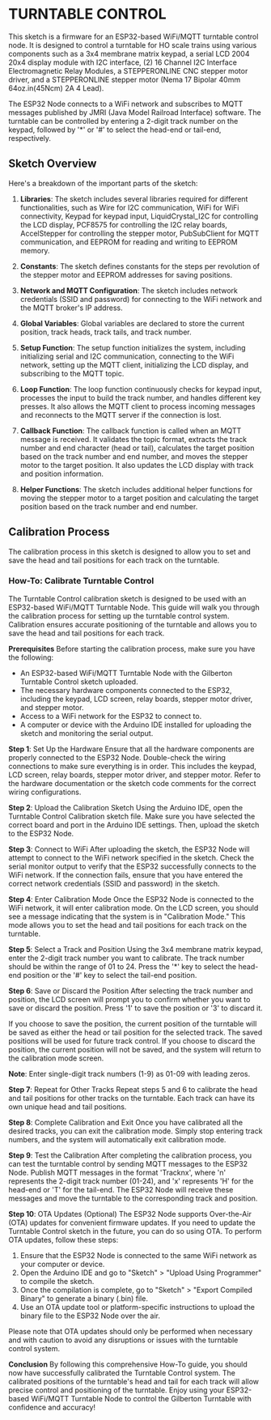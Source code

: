 # TURNTABLE CONTROL
This sketch is a firmware for an ESP32-based WiFi/MQTT turntable control node. It is designed to control a turntable for HO scale trains using various components such as a 3x4 membrane matrix keypad, a serial LCD 2004 20x4 display module with I2C interface, (2) 16 Channel I2C Interface Electromagnetic Relay Modules, a STEPPERONLINE CNC stepper motor driver, and a STEPPERONLINE stepper motor (Nema 17 Bipolar 40mm 64oz.in(45Ncm) 2A 4 Lead).

The ESP32 Node connects to a WiFi network and subscribes to MQTT messages published by JMRI (Java Model Railroad Interface) software. The turntable can be controlled by entering a 2-digit track number on the keypad, followed by '*' or '#' to select the head-end or tail-end, respectively.

## Sketch Overview
Here's a breakdown of the important parts of the sketch:

1. **Libraries**: The sketch includes several libraries required for different functionalities, such as Wire for I2C communication, WiFi for WiFi connectivity, Keypad for keypad input, LiquidCrystal_I2C for controlling the LCD display, PCF8575 for controlling the I2C relay boards, AccelStepper for controlling the stepper motor, PubSubClient for MQTT communication, and EEPROM for reading and writing to EEPROM memory.

2. **Constants**: The sketch defines constants for the steps per revolution of the stepper motor and EEPROM addresses for saving positions.

3. **Network and MQTT Configuration**: The sketch includes network credentials (SSID and password) for connecting to the WiFi network and the MQTT broker's IP address.

4. **Global Variables**: Global variables are declared to store the current position, track heads, track tails, and track number.

5. **Setup Function**: The setup function initializes the system, including initializing serial and I2C communication, connecting to the WiFi network, setting up the MQTT client, initializing the LCD display, and subscribing to the MQTT topic.

6. **Loop Function**: The loop function continuously checks for keypad input, processes the input to build the track number, and handles different key presses. It also allows the MQTT client to process incoming messages and reconnects to the MQTT server if the connection is lost.

7. **Callback Function**: The callback function is called when an MQTT message is received. It validates the topic format, extracts the track number and end character (head or tail), calculates the target position based on the track number and end number, and moves the stepper motor to the target position. It also updates the LCD display with track and position information.

8. **Helper Functions**: The sketch includes additional helper functions for moving the stepper motor to a target position and calculating the target position based on the track number and end number.

## Calibration Process
The calibration process in this sketch is designed to allow you to set and save the head and tail positions for each track on the turntable.

### How-To: Calibrate Turntable Control
The Turntable Control calibration sketch is designed to be used with an ESP32-based WiFi/MQTT Turntable Node. This guide will walk you through the calibration process for setting up the turntable control system. Calibration ensures accurate positioning of the turntable and allows you to save the head and tail positions for each track.

**Prerequisites**
Before starting the calibration process, make sure you have the following:

- An ESP32-based WiFi/MQTT Turntable Node with the Gilberton Turntable Control sketch uploaded.
- The necessary hardware components connected to the ESP32, including the keypad, LCD screen, relay boards, stepper motor driver, and stepper motor.
- Access to a WiFi network for the ESP32 to connect to.
- A computer or device with the Arduino IDE installed for uploading the sketch and monitoring the serial output.

**Step 1**: Set Up the Hardware
Ensure that all the hardware components are properly connected to the ESP32 Node. Double-check the wiring connections to make sure everything is in order. This includes the keypad, LCD screen, relay boards, stepper motor driver, and stepper motor. Refer to the hardware documentation or the sketch code comments for the correct wiring configurations.

**Step 2**: Upload the Calibration Sketch
Using the Arduino IDE, open the Turntable Control Calibration sketch file. Make sure you have selected the correct board and port in the Arduino IDE settings. Then, upload the sketch to the ESP32 Node.

**Step 3**: Connect to WiFi
After uploading the sketch, the ESP32 Node will attempt to connect to the WiFi network specified in the sketch. Check the serial monitor output to verify that the ESP32 successfully connects to the WiFi network. If the connection fails, ensure that you have entered the correct network credentials (SSID and password) in the sketch.

**Step 4**: Enter Calibration Mode
Once the ESP32 Node is connected to the WiFi network, it will enter calibration mode. On the LCD screen, you should see a message indicating that the system is in "Calibration Mode." This mode allows you to set the head and tail positions for each track on the turntable.

**Step 5**: Select a Track and Position
Using the 3x4 membrane matrix keypad, enter the 2-digit track number you want to calibrate. The track number should be within the range of 01 to 24. Press the '*' key to select the head-end position or the '#' key to select the tail-end position.

**Step 6**: Save or Discard the Position
After selecting the track number and position, the LCD screen will prompt you to confirm whether you want to save or discard the position. Press '1' to save the position or '3' to discard it.

If you choose to save the position, the current position of the turntable will be saved as either the head or tail position for the selected track. The saved positions will be used for future track control.
If you choose to discard the position, the current position will not be saved, and the system will return to the calibration mode screen.

**Note**: Enter single-digit track numbers (1-9) as 01-09 with leading zeros.

**Step 7**: Repeat for Other Tracks
Repeat steps 5 and 6 to calibrate the head and tail positions for other tracks on the turntable. Each track can have its own unique head and tail positions.

**Step 8**: Complete Calibration and Exit
Once you have calibrated all the desired tracks, you can exit the calibration mode. Simply stop entering track numbers, and the system will automatically exit calibration mode.

**Step 9**: Test the Calibration
After completing the calibration process, you can test the turntable control by sending MQTT messages to the ESP32 Node. Publish MQTT messages in the format 'Tracknx', where 'n' represents the 2-digit track number (01-24), and 'x' represents 'H' for the head-end or 'T' for the tail-end. The ESP32 Node will receive these messages and move the turntable to the corresponding track and position.

**Step 10**: OTA Updates (Optional)
The ESP32 Node supports Over-the-Air (OTA) updates for convenient firmware updates. If you need to update the Turntable Control sketch in the future, you can do so using OTA. To perform OTA updates, follow these steps:

1. Ensure that the ESP32 Node is connected to the same WiFi network as your computer or device.
2. Open the Arduino IDE and go to "Sketch" > "Upload Using Programmer" to compile the sketch.
3. Once the compilation is complete, go to "Sketch" > "Export Compiled Binary" to generate a binary (.bin) file.
4. Use an OTA update tool or platform-specific instructions to upload the binary file to the ESP32 Node over the air.

Please note that OTA updates should only be performed when necessary and with caution to avoid any disruptions or issues with the turntable control system.

**Conclusion**
By following this comprehensive How-To guide, you should now have successfully calibrated the Turntable Control system. The calibrated positions of the turntable's head and tail for each track will allow precise control and positioning of the turntable. Enjoy using your ESP32-based WiFi/MQTT Turntable Node to control the Gilberton Turntable with confidence and accuracy!

